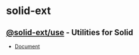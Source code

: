 # solid-ext



## [@solid-ext/use](./packages/use) - Utilities for Solid

- [Document](./packages/use/docs)

